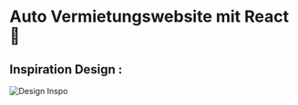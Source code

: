 # Auto Vermietungswebsite mit React 🚗


## Inspiration Design :
![Design Inspo](https://cdn.dribbble.com/userupload/6822434/file/original-50549f8253b386c9c3ada07c1607ca50.png?compress=1&resize=1024x768)
